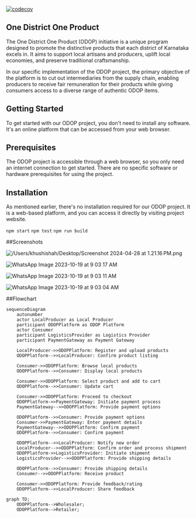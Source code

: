 [![codecov](https://codecov.io/gh/One-District-One-Product/ODOP-Dev/branch/main/graph/badge.svg)](https://codecov.io/gh/One-District-One-Product/ODOP-Dev)

## One District One  Product
The One District One Product (ODOP) initiative is a unique program designed to promote the distinctive products that each district of Karnataka excels in. It aims to support local artisans and producers, uplift local economies, and preserve traditional craftsmanship.

In our specific implementation of the ODOP project, the primary objective of the platform is to cut out intermediaries from the supply chain, enabling producers to receive fair remuneration for their products while giving consumers access to a diverse range of authentic ODOP items.

## Getting Started
To get started with our ODOP project, you don't need to install any software. It's an online platform that can be accessed from your web browser.

## Prerequisites
The ODOP project is accessible through a web browser, so you only need an internet connection to get started. There are no specific software or hardware prerequisites for using the project.

## Installation

As mentioned earlier, there's no installation required for our ODOP project. It is a web-based platform, and you can access it directly by visiting project website.

```npm start```
```npm test```
```npm run build```

##Screenshots

![/Users/khushishah/Desktop/Screenshot 2024-04-28 at 1.21.16 PM.png](https://github.com/One-District-One-Product/ODOP-Dev/assets/113474452/fb4967ca-6ed1-4d53-9ec4-0e50f34151d6)

![WhatsApp Image 2023-10-19 at 9 03 17 AM](https://github.com/One-District-One-Product/ODOP-Dev/assets/113474452/fb4967ca-6ed1-4d53-9ec4-0e50f34151d6)

![WhatsApp Image 2023-10-19 at 9 03 11 AM](https://github.com/One-District-One-Product/ODOP-Dev/assets/113474452/80afbd10-6e4e-4f3f-a81b-8103571d8f48)

![WhatsApp Image 2023-10-19 at 9 03 04 AM](https://github.com/One-District-One-Product/ODOP-Dev/assets/113474452/9910186d-37d1-494e-b3f0-93fab497335a)

##Flowchart
```mermaid
sequenceDiagram
    autonumber
    actor LocalProducer as Local Producer
    participant ODOPPlatform as ODOP Platform
    actor Consumer
    participant LogisticsProvider as Logistics Provider
    participant PaymentGateway as Payment Gateway

    LocalProducer->>ODOPPlatform: Register and upload products
    ODOPPlatform-->>LocalProducer: Confirm product listing

    Consumer->>ODOPPlatform: Browse local products
    ODOPPlatform-->>Consumer: Display local products

    Consumer->>ODOPPlatform: Select product and add to cart
    ODOPPlatform-->>Consumer: Update cart

    Consumer->>ODOPPlatform: Proceed to checkout
    ODOPPlatform->>PaymentGateway: Initiate payment process
    PaymentGateway-->>ODOPPlatform: Provide payment options

    ODOPPlatform-->>Consumer: Provide payment options
    Consumer->>PaymentGateway: Enter payment details
    PaymentGateway-->>ODOPPlatform: Confirm payment
    ODOPPlatform-->>Consumer: Confirm payment

    ODOPPlatform-->>LocalProducer: Notify new order
    LocalProducer-->>ODOPPlatform: Confirm order and process shipment
    ODOPPlatform->>LogisticsProvider: Initiate shipment
    LogisticsProvider-->>ODOPPlatform: Provide shipping details

    ODOPPlatform-->>Consumer: Provide shipping details
    Consumer-->>ODOPPlatform: Receive product

    Consumer->>ODOPPlatform: Provide feedback/rating
    ODOPPlatform-->>LocalProducer: Share feedback
```
```mermaid
graph TD;
    ODOPPlatform-->Wholesaler;
    ODOPPlatform-->Retailer;
```
